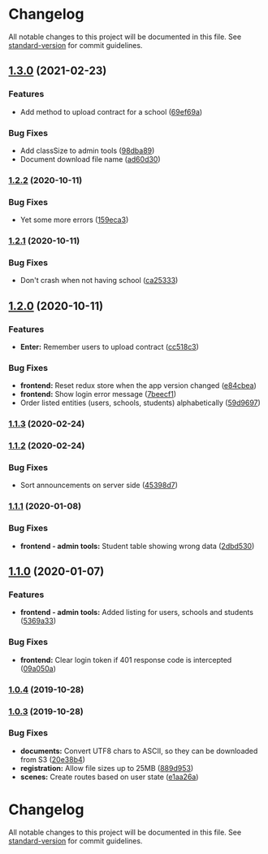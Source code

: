 # Changelog

All notable changes to this project will be documented in this file. See [standard-version](https://github.com/conventional-changelog/standard-version) for commit guidelines.

## [1.3.0](https://github.com/gergof/siteMiculbilingv/compare/v1.2.2...v1.3.0) (2021-02-23)


### Features

* Add method to upload contract for a school ([69ef69a](https://github.com/gergof/siteMiculbilingv/commit/69ef69ae1597c710bb281120f8d67dbe3c22a4ab))


### Bug Fixes

* Add classSize to admin tools ([98dba89](https://github.com/gergof/siteMiculbilingv/commit/98dba89c2f21d7d103829c3bd711591e19b607ce))
* Document download file name ([ad60d30](https://github.com/gergof/siteMiculbilingv/commit/ad60d30bf0e35926bddc37f01e8359131c4f4e28))

### [1.2.2](https://github.com/gergof/siteMiculbilingv/compare/v1.2.1...v1.2.2) (2020-10-11)


### Bug Fixes

* Yet some more errors ([159eca3](https://github.com/gergof/siteMiculbilingv/commit/159eca34ab2a34de0d9adf25f5affeb327b6e7eb))

### [1.2.1](https://github.com/gergof/siteMiculbilingv/compare/v1.2.0...v1.2.1) (2020-10-11)


### Bug Fixes

* Don't crash when not having school ([ca25333](https://github.com/gergof/siteMiculbilingv/commit/ca25333f50163067d8ca3b6ab21c52770191d0b1))

## [1.2.0](https://github.com/gergof/siteMiculbilingv/compare/v1.1.3...v1.2.0) (2020-10-11)


### Features

* **Enter:** Remember users to upload contract ([cc518c3](https://github.com/gergof/siteMiculbilingv/commit/cc518c32b3cd317e56c3c8a9c2dfd14c355f7ffa))


### Bug Fixes

* **frontend:** Reset redux store when the app version changed ([e84cbea](https://github.com/gergof/siteMiculbilingv/commit/e84cbea8428c2a5dfc453a50a2d3b57e98867816))
* **frontend:** Show login error message ([7beecf1](https://github.com/gergof/siteMiculbilingv/commit/7beecf12194be9ce8ecfd8ed0266f57bdcad650a))
* Order listed entities (users, schools, students) alphabetically ([59d9697](https://github.com/gergof/siteMiculbilingv/commit/59d969763de9ad39681a2844eba55cd7be1d1184))

### [1.1.3](https://github.com/gergof/siteMiculbilingv/compare/v1.1.2...v1.1.3) (2020-02-24)

### [1.1.2](https://github.com/gergof/siteMiculbilingv/compare/v1.1.1...v1.1.2) (2020-02-24)


### Bug Fixes

* Sort announcements on server side ([45398d7](https://github.com/gergof/siteMiculbilingv/commit/45398d79630b9c91743e277360cb8305454f4a62))

### [1.1.1](https://github.com/gergof/siteMiculbilingv/compare/v1.1.0...v1.1.1) (2020-01-08)


### Bug Fixes

* **frontend - admin tools:** Student table showing wrong data ([2dbd530](https://github.com/gergof/siteMiculbilingv/commit/2dbd5307e948f2c0074bd1d3fdb06802c034b94e))

## [1.1.0](https://github.com/gergof/siteMiculbilingv/compare/v1.0.4...v1.1.0) (2020-01-07)


### Features

* **frontend - admin tools:** Added listing for users, schools and students ([5369a33](https://github.com/gergof/siteMiculbilingv/commit/5369a33f173d3a7070c7d19c73fcbb8d1a38febb))


### Bug Fixes

* **frontend:** Clear login token if 401 response code is intercepted ([09a050a](https://github.com/gergof/siteMiculbilingv/commit/09a050a6e2c1a0f3929882382d2f1d91cbb7f40b))

### [1.0.4](https://github.com/gergof/siteMiculbilingv/compare/v1.0.3...v1.0.4) (2019-10-28)

### [1.0.3](https://github.com/gergof/siteMiculbilingv/compare/v1.0.2...v1.0.3) (2019-10-28)


### Bug Fixes

* **documents:** Convert UTF8 chars to ASCII, so they can be downloaded from S3 ([20e38b4](https://github.com/gergof/siteMiculbilingv/commit/20e38b47b8881b6066de7f17080737ae8a767c56))
* **registration:** Allow file sizes up to 25MB ([889d953](https://github.com/gergof/siteMiculbilingv/commit/889d953d9839697d3e28b3872d6d2934c687ab4d))
* **scenes:** Create routes based on user state ([e1aa26a](https://github.com/gergof/siteMiculbilingv/commit/e1aa26a48ba2f73dd486b1ba79f7d66b7b71293b))

# Changelog

All notable changes to this project will be documented in this file. See [standard-version](https://github.com/conventional-changelog/standard-version) for commit guidelines.
